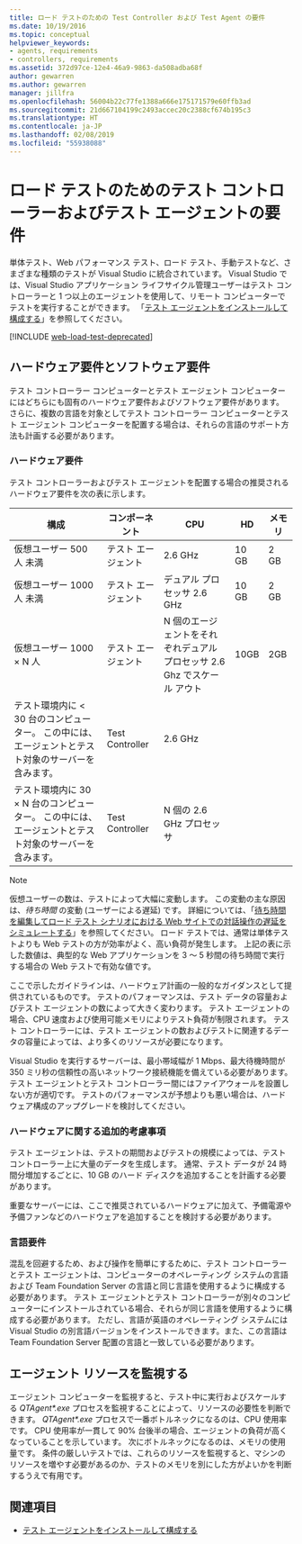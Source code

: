```yaml
---
title: ロード テストのための Test Controller および Test Agent の要件
ms.date: 10/19/2016
ms.topic: conceptual
helpviewer_keywords:
- agents, requirements
- controllers, requirements
ms.assetid: 372d97ce-12e4-46a9-9863-da508adba68f
author: gewarren
ms.author: gewarren
manager: jillfra
ms.openlocfilehash: 56004b22c77fe1388a666e175171579e60ffb3ad
ms.sourcegitcommit: 21d667104199c2493accec20c2388cf674b195c3
ms.translationtype: HT
ms.contentlocale: ja-JP
ms.lasthandoff: 02/08/2019
ms.locfileid: "55938088"
---
```

# <a name="test-controller-and-test-agent-requirements-for-load-testing"></a>ロード テストのためのテスト コントローラーおよびテスト エージェントの要件

単体テスト、Web パフォーマンス テスト、ロード テスト、手動テストなど、さまざまな種類のテストが Visual Studio に統合されています。 Visual Studio では、Visual Studio アプリケーション ライフサイクル管理ユーザーはテスト コントローラーと 1 つ以上のエージェントを使用して、リモート コンピューターでテストを実行することができます。 「[テスト エージェントをインストールして構成する](../test/lab-management/install-configure-test-agents.md)」を参照してください。

[!INCLUDE [web-load-test-deprecated](includes/web-load-test-deprecated.md)]

## <a name="hardware-and-software-requirements"></a>ハードウェア要件とソフトウェア要件

テスト コントローラー コンピューターとテスト エージェント コンピューターにはどちらにも固有のハードウェア要件およびソフトウェア要件があります。 さらに、複数の言語を対象としてテスト コントローラー コンピューターとテスト エージェント コンピューターを配置する場合は、それらの言語のサポート方法も計画する必要があります。

### <a name="hardware-requirements"></a>ハードウェア要件

テスト コントローラーおよびテスト エージェントを配置する場合の推奨されるハードウェア要件を次の表に示します。

|**構成**|**コンポーネント**|**CPU**|**HD**|**メモリ**|
|-|-------------------|-|------------|-|
|仮想ユーザー 500 人 未満|テスト エージェント|2.6 GHz|10 GB|2 GB|
|仮想ユーザー 1000 人 未満|テスト エージェント|デュアル プロセッサ 2.6 GHz|10 GB|2 GB|
|仮想ユーザー 1000 × N 人|テスト エージェント|N 個のエージェントをそれぞれデュアル プロセッサ 2.6 Ghz でスケール アウト|10GB|2GB|
|テスト環境内に \< 30 台のコンピューター。 この中には、エージェントとテスト対象のサーバーを含みます。|Test Controller|2.6 GHz|||
|テスト環境内に 30 × N 台のコンピューター。 この中には、エージェントとテスト対象のサーバーを含みます。|Test Controller|N 個の 2.6 GHz プロセッサ|||

> [!NOTE]
> 仮想ユーザーの数は、テストによって大幅に変動します。 この変動の主な原因は、*待ち時間* の変動 (ユーザーによる遅延) です。 詳細については、「[待ち時間を編集してロード テスト シナリオにおける Web サイトでの対話操作の遅延をシミュレートする](../test/edit-think-times-in-load-test-scenarios.md)」を参照してください。 ロード テストでは、通常は単体テストよりも Web テストの方が効率がよく、高い負荷が発生します。 上記の表に示した数値は、典型的な Web アプリケーションを 3 ～ 5 秒間の待ち時間で実行する場合の Web テストで有効な値です。

ここで示したガイドラインは、ハードウェア計画の一般的なガイダンスとして提供されているものです。 テストのパフォーマンスは、テスト データの容量およびテスト エージェントの数によって大きく変わります。 テスト エージェントの場合、CPU 速度および使用可能メモリによりテスト負荷が制限されます。 テスト コントローラーには、テスト エージェントの数およびテストに関連するデータの容量によっては、より多くのリソースが必要になります。

Visual Studio を実行するサーバーは、最小帯域幅が 1 Mbps、最大待機時間が 350 ミリ秒の信頼性の高いネットワーク接続機能を備えている必要があります。 テスト エージェントとテスト コントローラー間にはファイアウォールを設置しない方が適切です。 テストのパフォーマンスが予想よりも悪い場合は、ハードウェア構成のアップグレードを検討してください。

### <a name="additional-hardware-considerations"></a>ハードウェアに関する追加的考慮事項

テスト エージェントは、テストの期間およびテストの規模によっては、テスト コントローラー上に大量のデータを生成します。 通常、テスト データが 24 時間分増加するごとに、10 GB のハード ディスクを追加することを計画する必要があります。

重要なサーバーには、ここで推奨されているハードウェアに加えて、予備電源や予備ファンなどのハードウェアを追加することを検討する必要があります。

### <a name="language-requirements"></a>言語要件

混乱を回避するため、および操作を簡単にするために、テスト コントローラーとテスト エージェントは、コンピューターのオペレーティング システムの言語および Team Foundation Server の言語と同じ言語を使用するように構成する必要があります。 テスト エージェントとテスト コントローラーが別々のコンピューターにインストールされている場合、それらが同じ言語を使用するように構成する必要があります。 ただし、言語が英語のオペレーティング システムには Visual Studio の別言語バージョンをインストールできます。また、この言語は Team Foundation Server 配置の言語と一致している必要があります。

## <a name="monitor-agent-resources"></a>エージェント リソースを監視する

エージェント コンピューターを監視すると、テスト中に実行およびスケールする *QTAgent\*.exe* プロセスを監視することによって、リソースの必要性を判断できます。 *QTAgent\*.exe* プロセスで一番ボトルネックになるのは、CPU 使用率です。 CPU 使用率が一貫して 90% 台後半の場合、エージェントの負荷が高くなっていることを示しています。 次にボトルネックになるのは、メモリの使用量です。 条件の厳しいテストでは、これらのリソースを監視すると、マシンのリソースを増やす必要があるのか、テストのメモリを別にした方がよいかを判断するうえで有用です。

## <a name="see-also"></a>関連項目

- [テスト エージェントをインストールして構成する](../test/lab-management/install-configure-test-agents.md)